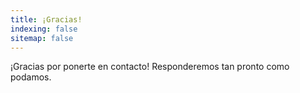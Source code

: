 ```yaml
---
title: ¡Gracias!
indexing: false
sitemap: false
---
```


¡Gracias por ponerte en contacto! Responderemos tan pronto como podamos.
